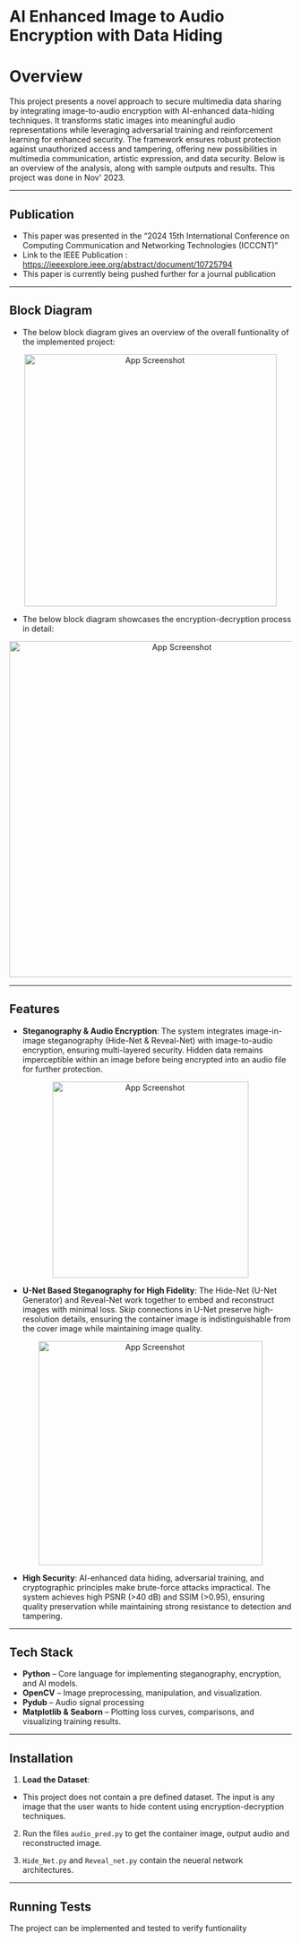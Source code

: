
# AI Enhanced Image to Audio Encryption with Data Hiding

# Overview

This project presents a novel approach to secure multimedia data sharing by integrating image-to-audio encryption with AI-enhanced data-hiding techniques. It transforms static images into meaningful audio representations while leveraging adversarial training and reinforcement learning for enhanced security. The framework ensures robust protection against unauthorized access and tampering, offering new possibilities in multimedia communication, artistic expression, and data security. Below is an overview of the analysis, along with sample outputs and results. This project was done in Nov' 2023.


---


## Publication

- This paper was presented in the “2024 15th International Conference on Computing Communication and Networking Technologies (ICCCNT)”
- Link to the IEEE Publication : https://ieeexplore.ieee.org/abstract/document/10725794
- This paper is currently being pushed further for a journal publication

---


## Block Diagram

- The below block diagram gives an overview of the overall funtionality of the implemented project:
<p align="center">
  <img src="https://i.postimg.cc/SNJ99G1b/Picture1.jpg" alt="App Screenshot" width="450">
</p>

- The below block diagram showcases the encryption-decryption process in detail: 
<p align="center">
  <img src="https://i.postimg.cc/HW2xL7pD/Picture2.jpg" alt="App Screenshot" width="600">
</p>


---

## Features

- **Steganography & Audio Encryption**: The system integrates image-in-image steganography (Hide-Net & Reveal-Net) with image-to-audio encryption, ensuring multi-layered security. Hidden data remains imperceptible within an image before being encrypted into an audio file for further protection.
<p align="center">
  <img src="https://i.postimg.cc/tRDYRmbN/Picture3.jpg)" alt="App Screenshot" width="350">
</p>

- **U-Net Based Steganography for High Fidelity**: The Hide-Net (U-Net Generator) and Reveal-Net work together to embed and reconstruct images with minimal loss. Skip connections in U-Net preserve high-resolution details, ensuring the container image is indistinguishable from the cover image while maintaining image quality.
<p align="center">
  <img src="https://i.postimg.cc/JnTwBXPt/Picture4.jpg" alt="App Screenshot" width="400">
</p>



- **High Security**: AI-enhanced data hiding, adversarial training, and cryptographic principles make brute-force attacks impractical. The system achieves high PSNR (>40 dB) and SSIM (>0.95), ensuring quality preservation while maintaining strong resistance to detection and tampering.


---

## Tech Stack

- **Python** – Core language for implementing steganography, encryption, and AI models.
- **OpenCV** – Image preprocessing, manipulation, and visualization.
- **Pydub** – Audio signal processing
- **Matplotlib & Seaborn** – Plotting loss curves, comparisons, and visualizing training results.

---

## Installation

1. **Load the Dataset**:
- This project does not contain a pre defined dataset. The input is any image that the user wants to hide content using encryption-decryption techniques.

2. Run the files `audio_pred.py` to get the container image, output audio and reconstructed image.

3. `Hide_Net.py` and `Reveal_net.py` contain the neueral network architectures.


---




## Running Tests

The project can be implemented and tested to verify funtionality

